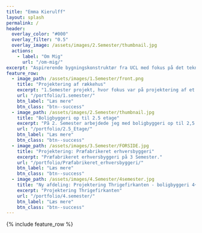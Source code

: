 ```yaml
---
title: "Emma Kierulff"
layout: splash
permalink: /
header:
  overlay_color: "#000"
  overlay_filter: "0.5"
  overlay_image: /assets/images/2.Semester/thumbnail.jpg
  actions:
    - label: "Om Mig"
      url: "/om-mig/"
excerpt: "Aspirerende bygningskonstruktør fra UCL med fokus på det tekniske. "
feature_row:
  - image_path: /assets/images/1.Semester/front.png
    title: "Projektering af rækkehus"
    excerpt: "1.Semester projekt, hvor fokus var på projektering af et enfamilieshus.."
    url: "/portfolio/1.semester/"
    btn_label: "Læs mere"
    btn_class: "btn--success"
  - image_path: /assets/images/2.Semester/thumbnail.jpg
    title: "Boligbyggeri op til 2.5 etage"
    excerpt: "På 2. Semester arbejdede jeg med boligbyggeri op til 2,5 etage..."
    url: "/portfolio/2.5_Etage/"
    btn_label: "Læs mere"
    btn_class: "btn--success"
  - image_path: /assets/images/3.Semester/FORSIDE.jpg
    title: "Projektering: Præfabrikeret erhversbyggeri"
    excerpt: "Præfabrikeret erhversbyggeri på 3 Semester."
    url: "/portfolio/Præfabrikeret_erhversbyggeri/"
    btn_label: "Læs mere"
    btn_class: "btn--success"
  - image_path: /assets/images/4.Semester/4semester.jpg
    title: "Ny afdeling: Projektering Thrigefirkanten - boligbyggeri 4+ etager"
    excerpt: "Projektering Thrigefirkanten"
    url: "/portfolio/4.semester/"
    btn_label: "Læs mere"
    btn_class: "btn--success"
---
```

{% include feature_row %}